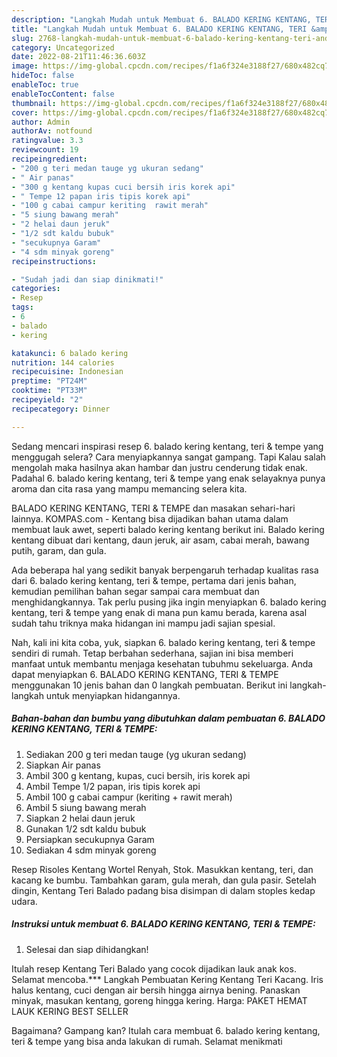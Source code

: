 ```yaml
---
description: "Langkah Mudah untuk Membuat 6. BALADO KERING KENTANG, TERI &amp;amp; TEMPE Anti Gagal"
title: "Langkah Mudah untuk Membuat 6. BALADO KERING KENTANG, TERI &amp;amp; TEMPE Anti Gagal"
slug: 2768-langkah-mudah-untuk-membuat-6-balado-kering-kentang-teri-and-amp-tempe-anti-gagal
category: Uncategorized
date: 2022-08-21T11:46:36.603Z
image: https://img-global.cpcdn.com/recipes/f1a6f324e3188f27/680x482cq70/6-balado-kering-kentang-teri-tempe-foto-resep-utama.jpg
hideToc: false
enableToc: true
enableTocContent: false
thumbnail: https://img-global.cpcdn.com/recipes/f1a6f324e3188f27/680x482cq70/6-balado-kering-kentang-teri-tempe-foto-resep-utama.jpg
cover: https://img-global.cpcdn.com/recipes/f1a6f324e3188f27/680x482cq70/6-balado-kering-kentang-teri-tempe-foto-resep-utama.jpg
author: Admin
authorAv: notfound
ratingvalue: 3.3
reviewcount: 19
recipeingredient:
- "200 g teri medan tauge yg ukuran sedang"
- " Air panas"
- "300 g kentang kupas cuci bersih iris korek api"
- " Tempe 12 papan iris tipis korek api"
- "100 g cabai campur keriting  rawit merah"
- "5 siung bawang merah"
- "2 helai daun jeruk"
- "1/2 sdt kaldu bubuk"
- "secukupnya Garam"
- "4 sdm minyak goreng"
recipeinstructions:

- "Sudah jadi dan siap dinikmati!"
categories:
- Resep
tags:
- 6
- balado
- kering

katakunci: 6 balado kering 
nutrition: 144 calories
recipecuisine: Indonesian
preptime: "PT24M"
cooktime: "PT33M"
recipeyield: "2"
recipecategory: Dinner

---
```



Sedang mencari inspirasi resep 6. balado kering kentang, teri &amp; tempe yang menggugah selera? Cara menyiapkannya sangat gampang. Tapi Kalau salah mengolah maka hasilnya akan hambar dan justru cenderung tidak enak. Padahal 6. balado kering kentang, teri &amp; tempe yang enak selayaknya punya aroma dan cita rasa yang mampu memancing selera kita.


BALADO KERING KENTANG, TERI &amp; TEMPE dan masakan sehari-hari lainnya. KOMPAS.com - Kentang bisa dijadikan bahan utama dalam membuat lauk awet, seperti balado kering kentang berikut ini. Balado kering kentang dibuat dari kentang, daun jeruk, air asam, cabai merah, bawang putih, garam, dan gula.

Ada beberapa hal yang sedikit banyak berpengaruh terhadap kualitas rasa dari 6. balado kering kentang, teri &amp; tempe, pertama dari jenis bahan, kemudian pemilihan bahan segar sampai cara membuat dan menghidangkannya. Tak perlu pusing jika ingin menyiapkan 6. balado kering kentang, teri &amp; tempe yang enak di mana pun kamu berada, karena asal sudah tahu triknya maka hidangan ini mampu jadi sajian spesial.


Nah, kali ini kita coba, yuk, siapkan 6. balado kering kentang, teri &amp; tempe sendiri di rumah. Tetap berbahan sederhana, sajian ini bisa memberi manfaat untuk membantu menjaga kesehatan tubuhmu sekeluarga. Anda dapat menyiapkan 6. BALADO KERING KENTANG, TERI &amp; TEMPE menggunakan 10 jenis bahan dan 0 langkah pembuatan. Berikut ini langkah-langkah untuk menyiapkan hidangannya.

<!--inarticleads1-->

##### Bahan-bahan dan bumbu yang dibutuhkan dalam pembuatan 6. BALADO KERING KENTANG, TERI &amp; TEMPE:

1. Sediakan 200 g teri medan tauge (yg ukuran sedang)
1. Siapkan  Air panas
1. Ambil 300 g kentang, kupas, cuci bersih, iris korek api
1. Ambil  Tempe 1/2 papan, iris tipis korek api
1. Ambil 100 g cabai campur (keriting + rawit merah)
1. Ambil 5 siung bawang merah
1. Siapkan 2 helai daun jeruk
1. Gunakan 1/2 sdt kaldu bubuk
1. Persiapkan secukupnya Garam
1. Sediakan 4 sdm minyak goreng


Resep Risoles Kentang Wortel Renyah, Stok. Masukkan kentang, teri, dan kacang ke bumbu. Tambahkan garam, gula merah, dan gula pasir. Setelah dingin, Kentang Teri Balado padang bisa disimpan di dalam stoples kedap udara. 

<!--inarticleads2-->

##### Instruksi untuk membuat 6. BALADO KERING KENTANG, TERI &amp; TEMPE:


1. Selesai dan siap dihidangkan!

Itulah resep Kentang Teri Balado yang cocok dijadikan lauk anak kos. Selamat mencoba.*** Langkah Pembuatan Kering Kentang Teri Kacang. Iris halus kentang, cuci dengan air bersih hingga airnya bening. Panaskan minyak, masukan kentang, goreng hingga kering. Harga: PAKET HEMAT LAUK KERING BEST SELLER 

Bagaimana? Gampang kan? Itulah cara membuat 6. balado kering kentang, teri &amp; tempe yang bisa anda lakukan di rumah. Selamat menikmati

